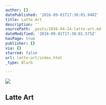 ```yaml
---
author: []
datePublished: '2016-09-01T17:38:01.948Z'
title: Latte Art
description: ''
sourcePath: _posts/2016-04-24-latte-art.md
dateModified: '2016-09-01T17:38:01.575Z'
hasPage: true
publisher: {}
via: {}
starred: false
url: latte-art/index.html
_type: Blurb

---
```

<article style=""><img src="https://the-grid-user-content.s3-us-west-2.amazonaws.com/0ebb295b-2e22-4c49-a0c2-35eca3390469.jpg" /><h1>Latte Art</h1></article>